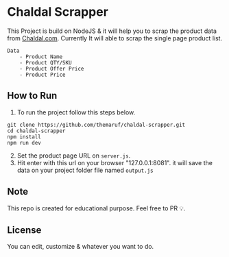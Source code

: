 # Chaldal Scrapper

This Project is build on NodeJS & it will help you to scrap the product data from [Chaldal.com](https://chaldal.com). Currently It will able to scrap the single page product list.

    Data
        - Product Name
        - Product QTY/SKU
        - Product Offer Price
        - Product Price

## How to Run

1. To run the project follow this steps below.

```
git clone https://github.com/themaruf/chaldal-scrapper.git
cd chaldal-scrapper
npm install
npm run dev
```

2. Set the product page URL on `server.js`.
3. Hit enter with this url on your browser "127.0.0.1:8081". it will save the data on your project folder file named `output.js`

## Note

This repo is created for educational purpose. Feel free to PR 💡.

## License

You can edit, customize & whatever you want to do.
